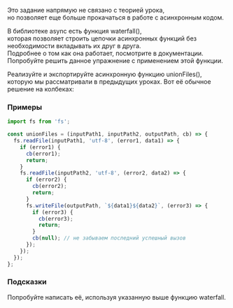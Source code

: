 Это задание напрямую не связано с теорией урока, \
но позволяет еще больше прокачаться в работе с асинхронным кодом.

В библиотеке async есть функция waterfall(), \
которая позволяет строить цепочки асинхронных функций без необходимости вкладывать их друг в друга. \
Подробнее о том как она работает, посмотрите в документации. \
Попробуйте решить данное упражнение с применением этой функции.

Реализуйте и экспортируйте асинхронную функцию unionFiles(), \
которую мы рассматривали в предыдущих уроках. Вот её обычное решение на колбеках:

### Примеры

```javascript
import fs from 'fs';

const unionFiles = (inputPath1, inputPath2, outputPath, cb) => {
  fs.readFile(inputPath1, 'utf-8', (error1, data1) => {
    if (error1) {
      cb(error1);
      return;
    }
    fs.readFile(inputPath2, 'utf-8', (error2, data2) => {
      if (error2) {
        cb(error2);
        return;
      }
      fs.writeFile(outputPath, `${data1}${data2}`, (error3) => {
        if (error3) {
          cb(error3);
          return;
        }
        cb(null); // не забываем последний успешный вызов
      });
    });
  });
};
```
### Подсказки
Попробуйте написать её, используя указанную выше функцию waterfall.
